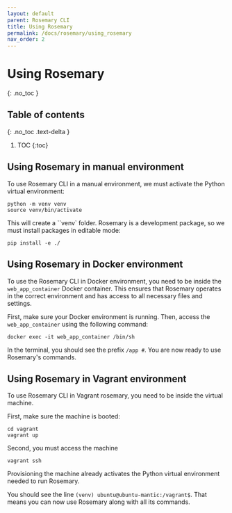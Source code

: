 ```yaml
---
layout: default
parent: Rosemary CLI
title: Using Rosemary
permalink: /docs/rosemary/using_rosemary
nav_order: 2
---
```


# Using Rosemary
{: .no_toc }

## Table of contents
{: .no_toc .text-delta }

1. TOC
{:toc}

## Using Rosemary in manual environment

To use Rosemary CLI in a manual environment, we must activate the Python virtual environment:

```
python -m venv venv
source venv/bin/activate
```

This will create a ``venv` folder. Rosemary is a development package, so we must install packages in editable mode:

```
pip install -e ./
```

## Using Rosemary in Docker environment

To use the Rosemary CLI in Docker environment, you need to be inside the `web_app_container` Docker container. This ensures that Rosemary operates in the correct environment and has access to all necessary files and settings.

First, make sure your Docker environment is running. Then, access the `web_app_container` using the following command:

```
docker exec -it web_app_container /bin/sh
```

In the terminal, you should see the prefix `/app #`. You are now ready to use Rosemary's commands.

## Using Rosemary in Vagrant environment

To use Rosemary CLI in Vagrant rosemary, you need to be inside the virtual machine.

First, make sure the machine is booted:

```
cd vagrant
vagrant up
```

Second, you must access the machine

```
vagrant ssh
```

Provisioning the machine already activates the Python virtual environment needed to run Rosemary.

You should see the line `(venv) ubuntu@ubuntu-mantic:/vagrant$`. That means you can now use Rosemary along with all its commands.